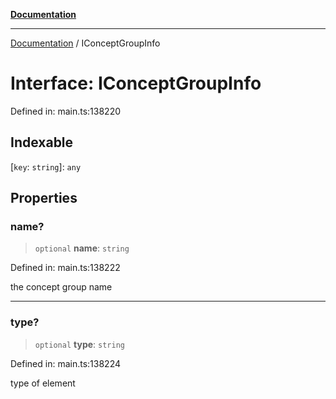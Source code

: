 [**Documentation**](../README.md)

***

[Documentation](../README.md) / IConceptGroupInfo

# Interface: IConceptGroupInfo

Defined in: main.ts:138220

## Indexable

\[`key`: `string`\]: `any`

## Properties

### name?

> `optional` **name**: `string`

Defined in: main.ts:138222

the concept group name

***

### type?

> `optional` **type**: `string`

Defined in: main.ts:138224

type of element
